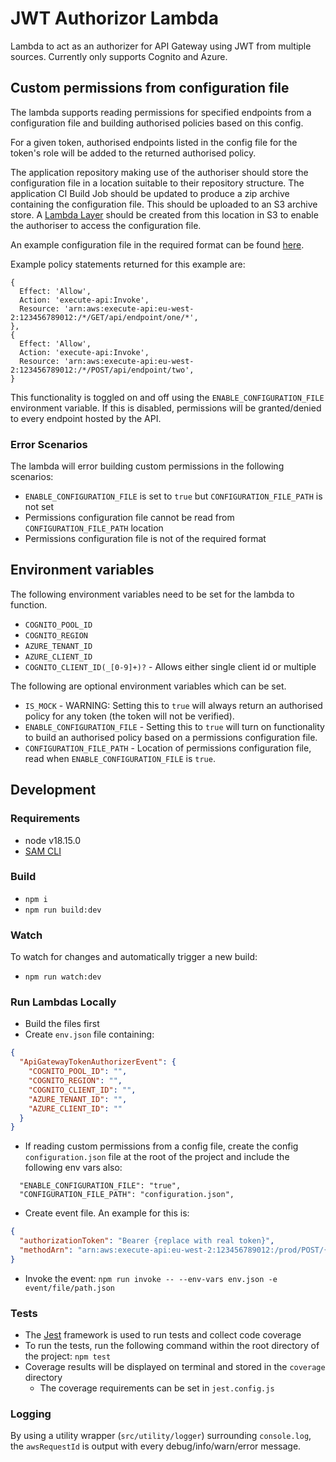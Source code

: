 # JWT Authorizor Lambda

Lambda to act as an authorizer for API Gateway using JWT from multiple sources. Currently only supports Cognito and Azure.

## Custom permissions from configuration file

The lambda supports reading permissions for specified endpoints from a configuration file and building authorised policies based on this config.

For a given token, authorised endpoints listed in the config file for the token's role will be added to the returned authorised policy.

The application repository making use of the authoriser should store the configuration file in a location suitable to their repository structure. The application CI Build Job should be updated to produce a zip archive containing the configuration file. This should be uploaded to an S3 archive store. A [Lambda Layer](https://docs.aws.amazon.com/lambda/latest/dg/chapter-layers.html) should be created from this location in S3 to enable the authoriser to access the configuration file.

An example configuration file in the required format can be found [here](/configuration.example.json).

Example policy statements returned for this example are:

```
{
  Effect: 'Allow',
  Action: 'execute-api:Invoke',
  Resource: 'arn:aws:execute-api:eu-west-2:123456789012:/*/GET/api/endpoint/one/*',
},
{
  Effect: 'Allow',
  Action: 'execute-api:Invoke',
  Resource: 'arn:aws:execute-api:eu-west-2:123456789012:/*/POST/api/endpoint/two',
}
```

This functionality is toggled on and off using the `ENABLE_CONFIGURATION_FILE` environment variable. If this is disabled, permissions will be granted/denied to every endpoint hosted by the API.

### Error Scenarios

The lambda will error building custom permissions in the following scenarios:

- `ENABLE_CONFIGURATION_FILE` is set to `true` but `CONFIGURATION_FILE_PATH` is not set
- Permissions configuration file cannot be read from `CONFIGURATION_FILE_PATH` location
- Permissions configuration file is not of the required format

## Environment variables
The following environment variables need to be set for the lambda to function.

- `COGNITO_POOL_ID `
- `COGNITO_REGION`
- `AZURE_TENANT_ID`
- `AZURE_CLIENT_ID`
- `COGNITO_CLIENT_ID(_[0-9]+)?` - Allows either single client id or multiple

The following are optional environment variables which can be set.

- `IS_MOCK` - WARNING: Setting this to `true` will always return an authorised policy for any token (the token will not be verified).
- `ENABLE_CONFIGURATION_FILE` - Setting this to `true` will turn on functionality to build an authorised policy based on a permissions configuration file.
- `CONFIGURATION_FILE_PATH` - Location of permissions configuration file, read when `ENABLE_CONFIGURATION_FILE` is `true`.

## Development

### Requirements

- node v18.15.0
- [SAM CLI](https://docs.aws.amazon.com/serverless-application-model/latest/developerguide/serverless-sam-cli-install.html)


### Build

- `npm i`
- `npm run build:dev`

### Watch

To watch for changes and automatically trigger a new build:
- `npm run watch:dev`


### Run Lambdas Locally

- Build the files first
- Create `env.json` file containing:
```json
{
  "ApiGatewayTokenAuthorizerEvent": {
    "COGNITO_POOL_ID": "",
    "COGNITO_REGION": "",
    "COGNITO_CLIENT_ID": "",
    "AZURE_TENANT_ID": "",
    "AZURE_CLIENT_ID": ""
  }
}
```
- If reading custom permissions from a config file, create the config `configuration.json` file at the root of the project and include the following env vars also:
```
  "ENABLE_CONFIGURATION_FILE": "true",
  "CONFIGURATION_FILE_PATH": "configuration.json",
```
- Create event file. An example for this is:
```json
{
  "authorizationToken": "Bearer {replace with real token}",
  "methodArn": "arn:aws:execute-api:eu-west-2:123456789012:/prod/POST/{proxy+}"
}
```
- Invoke the event: `npm run invoke -- --env-vars env.json -e event/file/path.json`


### Tests

- The [Jest](https://jestjs.io/) framework is used to run tests and collect code coverage
- To run the tests, run the following command within the root directory of the project: `npm test`
- Coverage results will be displayed on terminal and stored in the `coverage` directory
    - The coverage requirements can be set in `jest.config.js`


### Logging

By using a utility wrapper (`src/utility/logger`) surrounding `console.log`, the `awsRequestId` is output with every debug/info/warn/error message.
